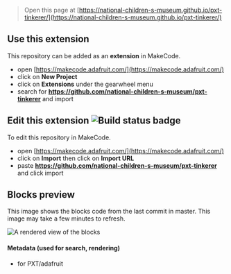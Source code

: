 > Open this page at [https://national-children-s-museum.github.io/pxt-tinkerer/](https://national-children-s-museum.github.io/pxt-tinkerer/)

## Use this extension

This repository can be added as an **extension** in MakeCode.

* open [https://makecode.adafruit.com/](https://makecode.adafruit.com/)
* click on **New Project**
* click on **Extensions** under the gearwheel menu
* search for **https://github.com/national-children-s-museum/pxt-tinkerer** and import

## Edit this extension ![Build status badge](https://github.com/national-children-s-museum/pxt-tinkerer/workflows/MakeCode/badge.svg)

To edit this repository in MakeCode.

* open [https://makecode.adafruit.com/](https://makecode.adafruit.com/)
* click on **Import** then click on **Import URL**
* paste **https://github.com/national-children-s-museum/pxt-tinkerer** and click import

## Blocks preview

This image shows the blocks code from the last commit in master.
This image may take a few minutes to refresh.

![A rendered view of the blocks](https://github.com/national-children-s-museum/pxt-tinkerer/raw/master/.github/makecode/blocks.png)

#### Metadata (used for search, rendering)

* for PXT/adafruit
<script src="https://makecode.com/gh-pages-embed.js"></script><script>makeCodeRender("{{ site.makecode.home_url }}", "{{ site.github.owner_name }}/{{ site.github.repository_name }}");</script>
